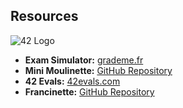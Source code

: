 ## Resources

![42 Logo](https://upload.wikimedia.org/wikipedia/commons/thumb/8/8d/42_Logo.svg/800px-42_Logo.svg.png)

- **Exam Simulator:** [grademe.fr](https://grademe.fr/)
- **Mini Moulinette:** [GitHub Repository](https://github.com/k11q/mini-moulinette)
- **42 Evals:** [42evals.com](https://www.42evals.com)
- **Francinette:** [GitHub Repository](https://github.com/WaRtr0/francinette-image)

